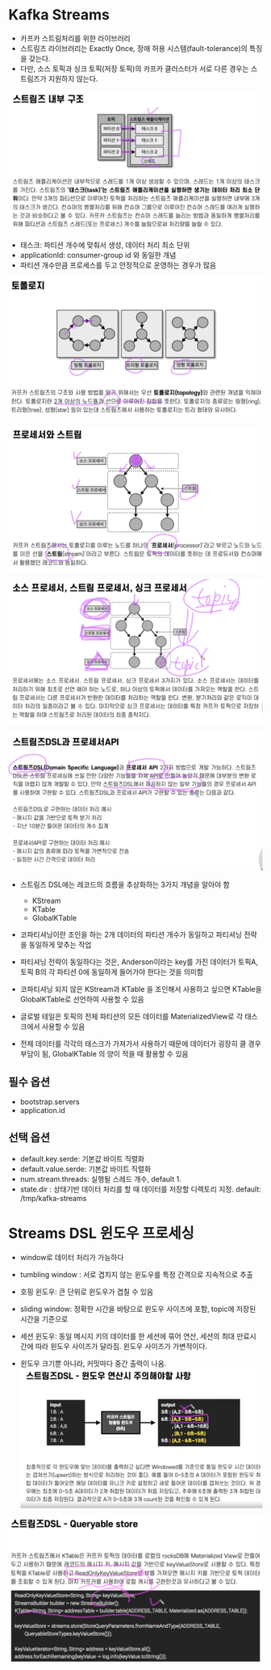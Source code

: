 # Kafka Streams
- 카프카 스트림처리를 위한 라이브러리
- 스트림즈 라이브러리는 Exactly Once, 장애 허용 시스템(fault-tolerance)의 특징을 갖는다.
- 다만, 소스 토픽과 싱크 토픽(저장 토픽)의 카프카 클러스터가 서로 다른 경우는 스트림즈가 지원하지 않는다.

![streams-strucdture.png](..%2Fassets%2Fstreams-strucdture.png)

- 태스크: 파티션 개수에 맞춰서 생성, 데이터 처리 최소 단위
- applicationId: consumer-group id 와 동일한 개념
- 파티션 개수만큼 프로세스를 두고 안정적으로 운영하는 경우가 많음

![topology.png](..%2Fassets%2Ftopology.png)

![processor.png](..%2Fassets%2Fprocessor.png)

![processor2.png](..%2Fassets%2Fprocessor2.png)

![streamsDsl.png](..%2Fassets%2FstreamsDsl.png)

- 스트림즈 DSL에는 레코드의 흐름을 추상화하는 3가지 개념을 알아야 함
  - KStream
  - KTable
  - GlobalKTable

- 코파티셔닝이란 조인을 하는 2개 데이터의 파티션 개수가 동일하고 파티셔닝 전략을 동일하게 맞추는 작업
- 파티셔닝 전략이 동일하다는 것은, Anderson이라는 key를 가진 데이터가 토픽A, 토픽 B의 각 파티션 0에 동일하게 들어가야 한다는 것을 의미함
- 코파티셔닝 되지 않은 KStream과 KTable 을 조인해서 사용하고 싶으면 KTable을 GlobalKTable로 선언하여 사용할 수 있음
- 글로벌 테일은 토픽의 전체 파티션의 모든 데이터를 MaterializedView로 각 태스크에서 사용할 수 있음
- 전체 데이터를 각각의 태스크가 가져가서 사용하기 때문에 데이터가 굉장히 클 경우 부담이 됨, GlobalKTable 의 양이 적을 때 활용할 수 있음


## 필수 옵션
- bootstrap.servers
- application.id

## 선택 옵션
- default.key.serde: 기본값 바이트 직렬화
- default.value.serde: 기본값 바이트 직렬화
- num.stream.threads: 실행될 스레드 개수, default 1.
- state.dir : 상태기반 데이터 처리를 할 때 데이터를 저장할 디렉토리 지정. default: /tmp/kafka-streams


# Streams DSL 윈도우 프로세싱
- window로 데이터 처리가 가능하다
- tumbling window : 서로 겹치지 않는 윈도우를 특정 간격으로 지속적으로 추출
- 호핑 윈도우: 큰 단위로 윈도우가 겹칠 수 있음
- sliding window: 정확한 시간을 바탕으로 윈도우 사이즈에 포함, topic에 저장된 시간을 기준으로
- 세션 윈도우: 동일 메시지 키의 데이터를 한 세션에 묶어 연산, 세션의 최대 만료시간에 따라 왼도우 사이즈가 달라짐. 윈도우 사이즈가 가변적이다.

- 윈도우 크기뿐 아니라, 커밋마다 중간 출력이 나옴. 
![KAFKA-STREAMS_CAUTION.png](KAFKA-STREAMS_CAUTION.png)

![Queryable-store.png](Queryable-store.png)

